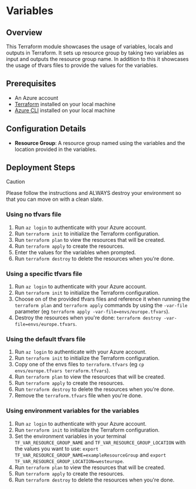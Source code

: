 # Variables

## Overview

This Terraform module showcases the usage of variables, locals and outputs in Terraform. It sets up resource group by taking two variables as input and outputs the resource group name.
In addition to this it showcases the usage of tfvars files to provide the values for the variables.

## Prerequisites

- An Azure account
- [Terraform](https://www.terraform.io/downloads.html) installed on your local machine
- [Azure CLI](https://docs.microsoft.com/en-us/cli/azure/install-azure-cli) installed on your local machine

## Configuration Details

- **Resource Group**: A resource group named using the variables and the location provided in the variables.

## Deployment Steps

> [!CAUTION]
> Please follow the instructions and ALWAYS destroy your environment so that you can move on with a clean slate.

### Using no tfvars file

1. Run `az login` to authenticate with your Azure account.
2. Run `terraform init` to initialize the Terraform configuration.
3. Run `terraform plan` to view the resources that will be created.
4. Run `terraform apply` to create the resources.
5. Enter the values for the variables when prompted.
6. Run `terraform destroy` to delete the resources when you're done.

### Using a specific tfvars file

1. Run `az login` to authenticate with your Azure account.
2. Run `terraform init` to initialize the Terraform configuration.
3. Choose on of the provided tfvars files and reference it when running the `terraform plan` and `terraform apply` commands by using the `-var-file` parameter (eg `terraform apply -var-file=envs/europe.tfvars`).
4. Destroy the resources when you're done: `terraform destroy -var-file=envs/europe.tfvars`.

### Using the default tfvars file

1. Run `az login` to authenticate with your Azure account.
2. Run `terraform init` to initialize the Terraform configuration.
3. Copy one of the envs files to `terraform.tfvars` (eg `cp envs/europe.tfvars terraform.tfvars`).
4. Run `terraform plan` to view the resources that will be created.
5. Run `terraform apply` to create the resources.
6. Run `terraform destroy` to delete the resources when you're done.
7. Remove the `terraform.tfvars` file when you're done.

### Using environment variables for the variables

1. Run `az login` to authenticate with your Azure account.
2. Run `terraform init` to initialize the Terraform configuration.
3. Set the environment variables in your terminal `TF_VAR_RESOURCE_GROUP_NAME` and `TF_VAR_RESOURCE_GROUP_LOCATION` with the values you want to use: `export TF_VAR_RESOURCE_GROUP_NAME=exampleResourceGroup` and `export TF_VAR_RESOURCE_GROUP_LOCATION=westeurope`.
4. Run `terraform plan` to view the resources that will be created.
5. Run `terraform apply` to create the resources.
6. Run `terraform destroy` to delete the resources when you're done.





